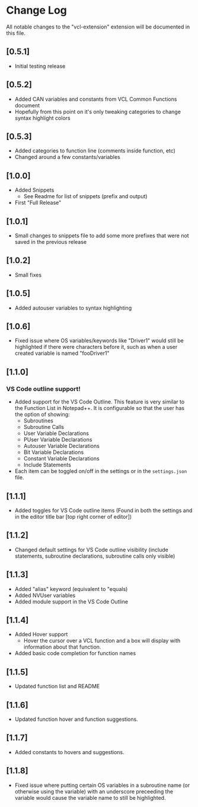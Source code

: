 # Change Log

All notable changes to the "vcl-extension" extension will be documented in this file.


## [0.5.1]

- Initial testing release

## [0.5.2]

- Added CAN variables and constants from VCL Common Functions document
- Hopefully from this point on it's only tweaking categories to change syntax highlight colors

## [0.5.3]

- Added categories to function line (comments inside function, etc)
- Changed around a few constants/variables

## [1.0.0]

- Added Snippets
    - See Readme for list of snippets (prefix and output)
- First "Full Release"

## [1.0.1]

- Small changes to snippets file to add some more prefixes that were not saved in the previous release

## [1.0.2]

- Small fixes

## [1.0.5]

- Added autouser variables to syntax highlighting

## [1.0.6]

- Fixed issue where OS variables/keywords like "Driver1" would still be highlighted if there were characters before it, such as when a user created variable is named "fooDriver1"

## [1.1.0]

### VS Code outline support!
- Added support for the VS Code Outline. This feature is very similar to the Function List in Notepad++. It is configurable so that the user has the option of showing: 
    - Subroutines
    - Subroutine Calls
    - User Variable Declarations
    - PUser Variable Declarations
    - Autouser Variable Declarations
    - Bit Variable Declarations
    - Constant Variable Declarations
    - Include Statements
- Each item can be toggled on/off in the settings or in the `settings.json` file.

## [1.1.1]

- Added toggles for VS Code outline items (Found in both the settings and in the editor title bar [top right corner of editor])

## [1.1.2]

- Changed default settings for VS Code outline visibility (include statements, subroutine declarations, subroutine calls only visible)

## [1.1.3]

- Added "alias" keyword (equivalent to "equals)
- Added NVUser variables
- Added module support in the VS Code Outline

## [1.1.4]

- Added Hover support
    - Hover the cursor over a VCL function and a box will display with information about that function.
- Added basic code completion for function names

## [1.1.5]

- Updated function list and README

## [1.1.6]

- Updated function hover and function suggestions.

## [1.1.7]

* Added constants to hovers and suggestions.

## [1.1.8]

* Fixed issue where putting certain OS variables in a subroutine name (or otherwise using the variable) with an underscore preceeding the variable would cause the variable name to still be highlighted.